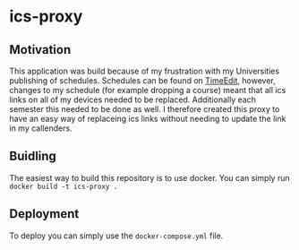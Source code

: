 # ics-proxy

## Motivation

This application was build because of my frustration with my Universities publishing of schedules. Schedules can be found on [TimeEdit](https://cloud.timeedit.net), 
however, changes to my schedule (for example dropping a course) meant that all ics links on all of my devices needed to be replaced. 
Additionally each semester this needed to be done as well. I therefore created this proxy to have an easy way of replaceing ics links without needing to update the link in my callenders.

## Buidling

The easiest way to build this repository is to use docker. You can simply run `docker build -t ics-proxy .`

## Deployment

To deploy you can simply use the `docker-compose.yml` file.
